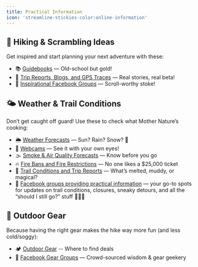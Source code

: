 ```yaml
---
title: Practical Information
icon: 'streamline-stickies-color:online-information'
---
```



## 🥾 Hiking & Scrambling Ideas

Get inspired and start planning your next adventure with these:
- 📚 [Guidebooks](/practical-information/guidebooks) — Old-school but gold!
- 🧭 [Trip Reports, Blogs, and GPS Traces](/practical-information/trip-reports) — Real stories, real beta!
- 🌄 [Inspirational Facebook Groups](/hiking-groups/by-category/inspirational) — Scroll-worthy stoke!

## 🌤️ Weather & Trail Conditions

Don’t get caught off guard! Use these to check what Mother Nature’s cooking:
- 🌦️ [Weather Forecasts](/practical-information/weather#weather-forecast) — Sun? Rain? Snow? 🤷
- 🎥 [Webcams](/practical-information/weather#webcams) — See it with your own eyes!
- 🌫️ [Smoke & Air Quality Forecasts](/practical-information/fires-smoke#smoke-and-air-quality-forecasts) — Know before you go
- 🔥 [Fire Bans and Fire Restrictions](/practical-information/fires-smoke#fire-bans-and-fire-restrictions) — No one likes a $25,000 ticket
- 🥾 [Trail Conditions and Trip Reports](/practical-information/trail-conditions) — What’s melted, muddy, or magical?
- 🚧 [Facebook groups providing practical information](/hiking-groups/by-category/practical-information) — your go-to spots for updates on trail conditions, closures, sneaky detours, and all the “should I still go?” stuff 🥾🚧🌲

## 🎒 Outdoor Gear

Because having the right gear makes the hike way more fun (and less cold/soggy):
- 🏕️ [Outdoor Gear](/practical-information/gear) -- Where to find deals 
- 💬 [Facebook Gear Groups](/hiking-groups/by-category/practical-information#hiking-and-backpacking-gear) — Crowd-sourced wisdom & gear geekery
